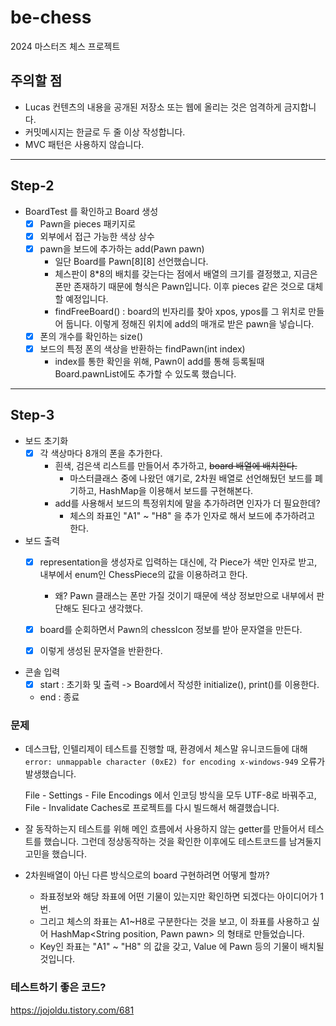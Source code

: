 # be-chess

2024 마스터즈 체스 프로젝트

## 주의할 점

- Lucas 컨텐츠의 내용을 공개된 저장소 또는 웹에 올리는 것은 엄격하게 금지합니다.
- 커밋메시지는 한글로 두 줄 이상 작성합니다.
- MVC 패턴은 사용하지 않습니다.



---
## Step-2

- BoardTest 를 확인하고 Board 생성
  - [x] Pawn을 pieces 패키지로
  - [x] 외부에서 접근 가능한 색상 상수
  - [x] pawn을 보드에 추가하는 add(Pawn pawn)
    - 일단 Board를 Pawn[8][8] 선언했습니다.
    - 체스판이 8*8의 배치를 갖는다는 점에서 배열의 크기를 결정했고, 지금은 폰만 존재하기 때문에 형식은 Pawn입니다. 이후 pieces 같은 것으로 대체할 예정입니다.
    - findFreeBoard() : board의 빈자리를 찾아 xpos, ypos를 그 위치로 만들어 둡니다. 이렇게 정해진 위치에 add의 매개로 받은 pawn을 넣습니다.
  - [x] 폰의 개수를 확인하는 size()
  - [x] 보드의 특정 폰의 색상을 반환하는 findPawn(int index)
    - index를 통한 확인을 위해, Pawn이 add를 통해 등록될때 Board.pawnList에도 추가할 수 있도록 했습니다.

---
## Step-3

- 보드 초기화
  - [x] 각 색상마다 8개의 폰을 추가한다.
    - 흰색, 검은색 리스트를 만들어서 추가하고, ~~board 배열에 배치한다.~~
      - 마스터클래스 중에 나왔던 얘기로, 2차원 배열로 선언해뒀던 보드를 폐기하고, HashMap을 이용해서 보드를 구현해본다. 
    - add를 사용해서 보드의 특정위치에 말을 추가하려면 인자가 더 필요한데?
      - 체스의 좌표인 "A1" ~ "H8" 을 추가 인자로 해서 보드에 추가하려고 한다.

- 보드 출력
  - [x] representation을 생성자로 입력하는 대신에, 각 Piece가 색만 인자로 받고, 내부에서 enum인 ChessPiece의 값을 이용하려고 한다.
    - 왜? Pawn 클래스는 폰만 가질 것이기 때문에 색상 정보만으로 내부에서 판단해도 된다고 생각했다.
  - [x] board를 순회하면서 Pawn의 chessIcon 정보를 받아 문자열을 만든다.
  - [x] 이렇게 생성된 문자열을 반환한다.


- 콘솔 입력
  - [x] start : 초기화 및 출력 -> Board에서 작성한 initialize(), print()를 이용한다.
  - end : 종료

### 문제
- 데스크탑, 인텔리제이 테스트를 진행할 때, 환경에서 체스말 유니코드들에 대해 `error: unmappable character (0xE2) for encoding x-windows-949` 오류가 발생했습니다.

  File - Settings - File Encodings 에서 인코딩 방식을 모두 UTF-8로 바꿔주고, File - Invalidate Caches로 프로젝트를 다시 빌드해서 해결했습니다.

- 잘 동작하는지 테스트를 위해 메인 흐름에서 사용하지 않는 getter를 만들어서 테스트를 했습니다. 그런데 정상동작하는 것을 확인한 이후에도 테스트코드를 남겨둘지 고민을 했습니다.

- 2차원배열이 아닌 다른 방식으로의 board 구현하려면 어떻게 할까?
  - 좌표정보와 해당 좌표에 어떤 기물이 있는지만 확인하면 되겠다는 아이디어가 1번. 
  - 그리고 체스의 좌표는 A1~H8로 구분한다는 것을 보고, 이 좌표를 사용하고 싶어 HashMap<String position, Pawn pawn> 의 형태로 만들었습니다.
  - Key인 좌표는 "A1" ~ "H8" 의 값을 갖고, Value 에 Pawn 등의 기물이 배치될 것입니다.


### 테스트하기 좋은 코드?

https://jojoldu.tistory.com/681